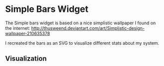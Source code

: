 # Simple Bars Widget

The Simple bars widget is based on a nice simplistic wallpaper I found on the internet: http://thusweend.deviantart.com/art/Simplistic-design-wallpaper-210635378

I recreated the bars as an SVG to visualize different stats about my system.

## Visualization